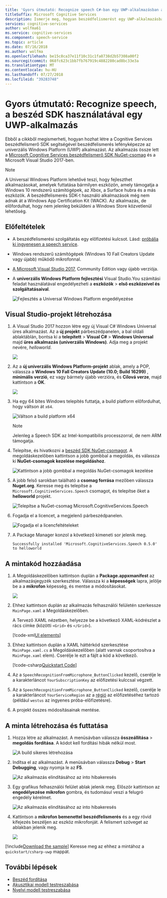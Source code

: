 ```yaml
---
title: 'Gyors útmutató: Recognize speech C#-ban egy UWP-alkalmazásban a Cognitive Services beszédfelismerő SDK használatával'
titleSuffix: Microsoft Cognitive Services
description: Ismerje meg, hogyan beszédfelismerést egy UWP-alkalmazásban a Cognitive Services beszédfelismerő SDK használatával
services: cognitive-services
author: wolfma61
ms.service: cognitive-services
ms.component: speech-service
ms.topic: article
ms.date: 07/16/2018
ms.author: wolfma
ms.openlocfilehash: be15c8ca37e11f10c31c1fa8738d2b57308a00f2
ms.sourcegitcommit: 068fc623c1bb7fb767919c4882280cad8bc33e3a
ms.translationtype: MT
ms.contentlocale: hu-HU
ms.lasthandoff: 07/27/2018
ms.locfileid: "39283748"
---
```

# <a name="quickstart-recognize-speech-in-a-uwp-app-using-the-speech-sdk"></a>Gyors útmutató: Recognize speech, a beszéd SDK használatával egy UWP-alkalmazás

Ebből a cikkből megismerheti, hogyan hozhat létre a Cognitive Services beszédfelismerő SDK segítségével beszédfelismerés lefényképezze az univerzális Windows Platform (UWP) alkalmazást.
Az alkalmazás össze lett a [Microsoft Cognitive Services beszédfelismerő SDK NuGet-csomag](https://aka.ms/csspeech/nuget) és a Microsoft Visual Studio 2017-ben.

> [!NOTE]
> A Universal Windows Platform lehetővé teszi, hogy fejleszthet alkalmazásokat, amelyek futtatása bármilyen eszközön, amely támogatja a Windows 10 rendszerű számítógépek, az Xbox, a Surface hubra és a más eszközök. A beszédfelismerés SDK-t használó alkalmazások még nem adnak át a Windows App Certification Kit (WACK). Az alkalmazás, de előfordulhat, hogy nem jelenleg beküldeni a Windows Store közvetlenül lehetőség.

## <a name="prerequisites"></a>Előfeltételek

* A beszédfelismerési szolgáltatás egy előfizetési kulcsot. Lásd: [próbálja ki ingyenesen a speech service](get-started.md).
* Windows rendszerű számítógépek (Windows 10 Fall Creators Update vagy újabb) működő mikrofonnal.
* [A Microsoft Visual Studio 2017](https://www.visualstudio.com/), Community Edition vagy újabb verziója.
* A **univerzális Windows Platform fejlesztési** Visual Studio.You számítási feladat használatával engedélyezheti a **eszközök** \> **első eszközeivel és szolgáltatásaival**.

  ![Fejlesztés a Universal Windows Platform engedélyezése](media/sdk/vs-enable-uwp-workload.png)

## <a name="create-a-visual-studio-project"></a>Visual Studio-projekt létrehozása

1. A Visual Studio 2017 hozzon létre egy új Visual C# Windows Universal üres alkalmazást. Az a **új projekt** párbeszédpanelen, a bal oldali ablaktáblán, bontsa ki a **telepített** \> **Visual C#** \> **Windows Universal** majd **üres alkalmazás (univerzális Windows)**. Adja meg a projekt nevére, *helloworld*.

    ![](media/sdk/qs-csharp-uwp-01-new-blank-app.png)

1. Az a **új univerzális Windows Platform-projekt** ablak, amely a POP, válassza a **Windows 10 Fall Creators Update (10.0; Build 16299)** , **minimális verzió**, ez vagy bármely újabb verzióra, és **Cílová verze**, majd kattintson a **OK**.

    ![](media/sdk/qs-csharp-uwp-02-new-uwp-project.png)

1. Ha egy 64 bites Windows telepítés futtatja, a build platform előfordulhat, hogy váltson át `x64`.

   ![Váltson a build platform x64](media/sdk/qs-csharp-uwp-03-switch-to-x64.png)

   > [!NOTE]
   > Jelenleg a Speech SDK az Intel-kompatibilis processzorral, de nem ARM támogatja.

1. Telepítse, és hivatkozni a [beszéd SDK NuGet-csomagot](https://aka.ms/csspeech/nuget). A megoldáskezelőben kattintson a jobb gombbal a megoldás, és válassza ki **NuGet-csomagok kezelése megoldáshoz**.

    ![Kattintson a jobb gombbal a megoldás NuGet-csomagok kezelése](media/sdk/qs-csharp-uwp-04-manage-nuget-packages.png)

1. A jobb felső sarokban található a **csomag forrása** mezőben válassza **Nuget.org**. Keresse meg és telepítse a `Microsoft.CognitiveServices.Speech` csomagot, és telepítse őket a **helloworld** projekt.

    ![Telepítse a NuGet-csomag Microsoft.CognitiveServices.Speech](media/sdk/qs-csharp-uwp-05-nuget-install-0.5.0.png "telepítse a Nuget-csomag")

1. Fogadja el a licencet, a megjelenő párbeszédpanelen.

    ![Fogadja el a licencfeltételeket](media/sdk/qs-csharp-uwp-06-nuget-license.png "fogadja el a licencfeltételeket")

1. A Package Manager konzol a következő kimeneti sor jelenik meg.

   ```text
   Successfully installed 'Microsoft.CognitiveServices.Speech 0.5.0' to helloworld
   ```

## <a name="add-the-sample-code"></a>A mintakód hozzáadása

1. A Megoldáskezelőben kattintson duplán a **Package.appxmanifest** az alkalmazásjegyzék szerkesztése.
   Válassza ki a **képességek** lapra, jelölje be a a **mikrofon** képesség, és mentse a módosításokat.

   ![](media/sdk/qs-csharp-uwp-07-capabilities.png)

1. Ehhez kattintson duplán az alkalmazás felhasználói felületén szerkessze `MainPage.xaml` a Megoldáskezelőben. 

    A Tervező XAML nézetben, helyezze be a következő XAML-kódrészlet a rács címke (közötti `<Grid>` és `</Grid>`).

   [!code-xml[UI elements](~/samples-cognitive-services-speech-sdk/quickstart/csharp-uwp/helloworld/MainPage.xaml#StackPanel)]

1. Ehhez kattintson duplán a XAML háttérkód szerkesztése `MainPage.xaml.cs` a Megoldáskezelőben (alatt vannak csoportosítva a `MainPage.xaml` elem).
   Cserélje le ezt a fájlt a kód a következő.

   [!code-csharp[Quickstart Code](~/samples-cognitive-services-speech-sdk/quickstart/csharp-uwp/helloworld/MainPage.xaml.cs#code)]

1. Az a `SpeechRecognitionFromMicrophone_ButtonClicked` kezelő, cserélje le a karakterláncot `YourSubscriptionKey` az előfizetési kulccsal végzett.

1. Az a `SpeechRecognitionFromMicrophone_ButtonClicked` kezelő, cserélje le a karakterláncot `YourServiceRegion` az a [régió](regions.md) az előfizetéséhez tartozó (például `westus` az ingyenes próba-előfizetésre).

1. A projekt összes módosításainak mentése.

## <a name="build-and-run-the-sample"></a>A minta létrehozása és futtatása

1. Hozza létre az alkalmazást. A menüsávban válassza **összeállítása** > **megoldás fordítása**. A kódot kell fordítási hibák nélkül most.

    ![A build sikeres létrehozása](media/sdk/qs-csharp-uwp-08-build.png "build sikeres létrehozása")

1. Indítsa el az alkalmazást. A menüsávban válassza **Debug** > **Start Debugging**, vagy nyomja le az **F5**.

    ![Az alkalmazás elindításához az into hibakeresés](media/sdk/qs-csharp-uwp-09-start-debugging.png "indítsa el az alkalmazást into hibakeresés")

1. Egy grafikus felhasználói felület ablak jelenik meg. Először kattintson az **engedélyezése mikrofon** gombra, és tudomásul veszi a felugró engedély kérelmet.

    ![Az alkalmazás elindításához az into hibakeresés](media/sdk/qs-csharp-uwp-10-access-prompt.png "indítsa el az alkalmazást into hibakeresés")

1. Kattintson a **mikrofon bemenettel beszédfelismerés** és a egy rövid kifejezés beszéljen az eszköz mikrofonját. A felismert szöveget az ablakban jelenik meg.

    ![](media/sdk/qs-csharp-uwp-11-ui-result.png)

[!include[Download the sample](../../../includes/cognitive-services-speech-service-speech-sdk-sample-download-h2.md)]
Keresse meg az ehhez a mintához a `quickstart/csharp-uwp` mappát.

## <a name="next-steps"></a>További lépések

- [Beszéd fordítása](how-to-translate-speech.md)
- [Akusztikai modell testreszabása](how-to-customize-acoustic-models.md)
- [Nyelvi modell testreszabása](how-to-customize-language-model.md)
